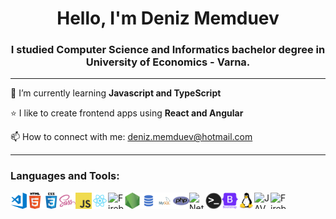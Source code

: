 <h1 align="center">Hello,  I'm  Deniz Memduev  </h1>
<h3 align="center">I studied Computer Science and Informatics bachelor degree in University of Economics - Varna.</h3>


<hr/>

:seedling: I’m currently learning **Javascript and TypeScript**

:star: I like to create frontend apps using **React and Angular**

:mailbox: How to connect with me: deniz.memduev@hotmail.com
<hr/>

### Languages and Tools:

<img align="left" alt="Visual Studio Code" width="26px" src="https://raw.githubusercontent.com/github/explore/80688e429a7d4ef2fca1e82350fe8e3517d3494d/topics/visual-studio-code/visual-studio-code.png" />
<img align="left" alt="HTML5" width="26px" src="https://raw.githubusercontent.com/github/explore/80688e429a7d4ef2fca1e82350fe8e3517d3494d/topics/html/html.png" />
<img align="left" alt="CSS3" width="26px" src="https://raw.githubusercontent.com/github/explore/80688e429a7d4ef2fca1e82350fe8e3517d3494d/topics/css/css.png" />
<img align="left" alt="Sass" width="26px" src="https://raw.githubusercontent.com/github/explore/80688e429a7d4ef2fca1e82350fe8e3517d3494d/topics/sass/sass.png" />
<img align="left" alt="JavaScript" width="26px" src="https://raw.githubusercontent.com/github/explore/80688e429a7d4ef2fca1e82350fe8e3517d3494d/topics/javascript/javascript.png" />
<img align="left" alt="React" width="26px" src="https://raw.githubusercontent.com/github/explore/80688e429a7d4ef2fca1e82350fe8e3517d3494d/topics/react/react.png" />

<img align="left" alt="Firebase" width="26px" height="26" src="https://img.icons8.com/color/48/000000/angularjs.png"/>

<img align="left" alt="Node.js" width="26px" src="https://raw.githubusercontent.com/github/explore/80688e429a7d4ef2fca1e82350fe8e3517d3494d/topics/nodejs/nodejs.png" />

<img align="left" alt="SQL" width="26px" src="https://raw.githubusercontent.com/github/explore/80688e429a7d4ef2fca1e82350fe8e3517d3494d/topics/sql/sql.png" />
<img align="left" alt="MySQL" width="26px" src="https://raw.githubusercontent.com/github/explore/80688e429a7d4ef2fca1e82350fe8e3517d3494d/topics/mysql/mysql.png" />
<img align="left" src="https://raw.githubusercontent.com/devicons/devicon/master/icons/php/php-original.svg" alt="php" width="26" height="26"/>
<img  align="left" alt="Netlify" width="26px" height="26" src="https://pics.freeicons.io/uploads/icons/png/11987465721551941710-512.png"/>

<img align="left" alt="Terminal" width="26px" src="https://raw.githubusercontent.com/github/explore/80688e429a7d4ef2fca1e82350fe8e3517d3494d/topics/terminal/terminal.png" />
<img align="left" src="https://raw.githubusercontent.com/devicons/devicon/master/icons/bootstrap/bootstrap-plain-wordmark.svg" alt="bootstrap" width="26" height="26"/>
<img align="left" src="https://raw.githubusercontent.com/devicons/devicon/master/icons/linux/linux-original.svg" alt="linux" width="26" height="26"/>
<img  align="left" alt="JAVA" width="26px" height="26"  src="https://img.icons8.com/color/48/000000/java-coffee-cup-logo.png"/>

<img  align="left" alt="Firebase" width="26px" height="26" src="https://img.icons8.com/color/48/000000/firebase.png"/>



